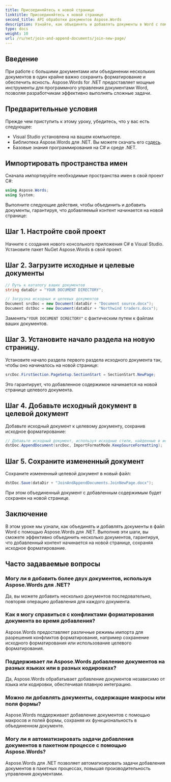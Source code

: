 ```yaml
---
title: Присоединяйтесь к новой странице
linktitle: Присоединяйтесь к новой странице
second_title: API обработки документов Aspose.Words
description: Узнайте, как объединять и добавлять документы в Word с помощью Aspose.Words для .NET. Следуйте нашему пошаговому руководству для эффективного объединения документов.
type: docs
weight: 10
url: /ru/net/join-and-append-documents/join-new-page/
---
```

## Введение

При работе с большими документами или объединении нескольких документов в один крайне важно сохранить форматирование и обеспечить ясность. Aspose.Words for .NET предоставляет мощные инструменты для программного управления документами Word, позволяя разработчикам эффективно выполнять сложные задачи.

## Предварительные условия

Прежде чем приступить к этому уроку, убедитесь, что у вас есть следующее:
- Visual Studio установлена на вашем компьютере.
-  Библиотека Aspose.Words для .NET. Вы можете скачать его с[здесь](https://releases.aspose.com/words/net/).
- Базовые знания программирования на C# и среде .NET.

## Импортировать пространства имен

Сначала импортируйте необходимые пространства имен в свой проект C#:

```csharp
using Aspose.Words;
using System;
```

Выполните следующие действия, чтобы объединить и добавить документы, гарантируя, что добавляемый контент начинается на новой странице:

## Шаг 1. Настройте свой проект

Начните с создания нового консольного приложения C# в Visual Studio. Установите пакет NuGet Aspose.Words в свой проект.

## Шаг 2. Загрузите исходные и целевые документы

```csharp
// Путь к каталогу ваших документов
string dataDir = "YOUR DOCUMENT DIRECTORY";

// Загрузка исходных и целевых документов
Document srcDoc = new Document(dataDir + "Document source.docx");
Document dstDoc = new Document(dataDir + "Northwind traders.docx");
```

 Заменять`"YOUR DOCUMENT DIRECTORY"` с фактическим путем к файлам ваших документов.

## Шаг 3. Установите начало раздела на новую страницу.

Установите начало раздела первого раздела исходного документа так, чтобы оно начиналось на новой странице:

```csharp
srcDoc.FirstSection.PageSetup.SectionStart = SectionStart.NewPage;
```

Это гарантирует, что добавленное содержимое начинается на новой странице целевого документа.

## Шаг 4. Добавьте исходный документ в целевой документ

Добавьте исходный документ к целевому документу, сохранив исходное форматирование:

```csharp
// Добавьте исходный документ, используя исходные стили, найденные в исходном документе.
dstDoc.AppendDocument(srcDoc, ImportFormatMode.KeepSourceFormatting);
```

## Шаг 5. Сохраните измененный документ

Сохраните измененный целевой документ в новый файл:

```csharp
dstDoc.Save(dataDir + "JoinAndAppendDocuments.JoinNewPage.docx");
```

При этом объединенный документ с добавленным содержимым будет сохранен на новой странице.

## Заключение

В этом уроке мы узнали, как объединять и добавлять документы в файл Word с помощью Aspose.Words для .NET. Выполнив эти шаги, вы сможете эффективно объединить несколько документов, гарантируя, что добавленный контент начинается на новой странице, сохраняя исходное форматирование.

## Часто задаваемые вопросы

### Могу ли я добавить более двух документов, используя Aspose.Words для .NET?
Да, вы можете добавить несколько документов последовательно, повторяя операцию добавления для каждого документа.

### Как я могу справиться с конфликтами форматирования документа во время добавления?
Aspose.Words предоставляет различные режимы импорта для разрешения конфликтов форматирования, например сохранение исходного форматирования или использование целевого форматирования.

### Поддерживает ли Aspose.Words добавление документов на разных языках или в разных кодировках?
Да, Aspose.Words обрабатывает добавление документов независимо от языка или кодировки, обеспечивая плавную интеграцию.

### Можно ли добавлять документы, содержащие макросы или поля формы?
Aspose.Words поддерживает добавление документов с помощью макросов и полей формы, сохраняя их функциональность в объединенном документе.

### Могу ли я автоматизировать задачи добавления документов в пакетном процессе с помощью Aspose.Words?
Aspose.Words для .NET позволяет автоматизировать задачи добавления документов в пакетных процессах, повышая производительность управления документами.